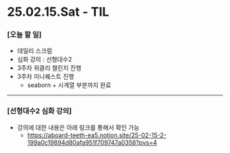 # 25.02.15.Sat - TIL

### [오늘 할 일]

- 데일리 스크럼
- 심화 강의 : 선형대수2
- 3주차 위클리 챌린지 진행
- 3주차 미니퀘스트 진행
     - seaborn + 시계열 부분까지 완료

---

### [선형대수2 심화 강의]

- 강의에 대한 내용은 아래 링크를 통해서 확인 가능
     - https://aboard-teeth-ea5.notion.site/25-02-15-2-199a0c19894d80afa951f709747a0358?pvs=4
